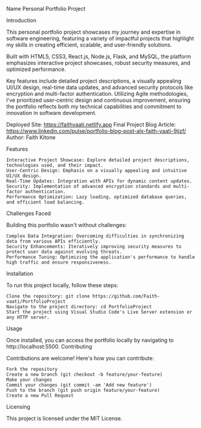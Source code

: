 Name
Personal Portfolio Project

Introduction

This personal portfolio project showcases my journey and expertise in software engineering, featuring a variety of impactful projects that highlight my skills in creating efficient, scalable, and user-friendly solutions.

Built with HTML5, CSS3, React.js, Node.js, Flask, and MySQL, the platform emphasizes interactive project showcases, robust security measures, and optimized performance. 

Key features include detailed project descriptions, a visually appealing UI/UX design, real-time data updates, and advanced security protocols like encryption and multi-factor authentication. Utilizing Agile methodologies, I've prioritized user-centric design and continuous improvement, ensuring the portfolio reflects both my technical capabilities and commitment to innovation in software development.

Deployed Site: https://faithvaati.netlify.app
Final Project Blog Article: https://www.linkedin.com/pulse/portfolio-blog-post-alx-faith-vaati-9ijzf/
Author: Faith Kitone

Features

    Interactive Project Showcase: Explore detailed project descriptions, technologies used, and their impact.
    User-Centric Design: Emphasis on a visually appealing and intuitive UI/UX design.
    Real-Time Updates: Integration with APIs for dynamic content updates.
    Security: Implementation of advanced encryption standards and multi-factor authentication.
    Performance Optimization: Lazy loading, optimized database queries, and efficient load balancing.

Challenges Faced

Building this portfolio wasn't without challenges:

    Complex Data Integration: Overcoming difficulties in synchronizing data from various APIs efficiently.
    Security Enhancements: Iteratively improving security measures to protect user data against evolving threats.
    Performance Tuning: Optimizing the application's performance to handle high traffic and ensure responsiveness.


Installation

To run this project locally, follow these steps:

    Clone the repository: git clone https://github.com/Faith-vaati/PortfolioProject
    Navigate to the project directory: cd PortfolioProject
    Start the project using Visual Studio Code's Live Server extension or any HTTP server.

Usage

Once installed, you can access the portfolio locally by navigating to http://localhost:5500.
Contributing

Contributions are welcome! Here's how you can contribute:

    Fork the repository
    Create a new branch (git checkout -b feature/your-feature)
    Make your changes
    Commit your changes (git commit -am 'Add new feature')
    Push to the branch (git push origin feature/your-feature)
    Create a new Pull Request


Licensing

This project is licensed under the MIT License.



